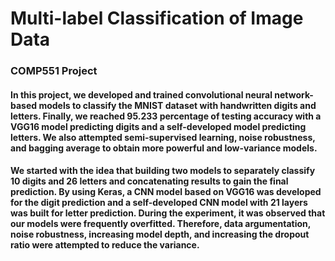 # Multi-label Classification of Image Data
### COMP551 Project 
#### In this project, we developed and trained convolutional neural network-based models to classify the MNIST dataset with handwritten digits and letters. Finally, we reached 95.233 percentage of testing accuracy with a VGG16 model predicting digits and a self-developed model predicting letters. We also attempted semi-supervised learning, noise robustness, and bagging average to obtain more powerful and low-variance models.

#### We started with the idea that building two models to separately classify 10 digits and 26 letters and concatenating results to gain the final prediction. By using Keras, a CNN model based on VGG16 was developed for the digit prediction and a self-developed CNN model with 21 layers was built for letter prediction. During the experiment, it was observed that our models were frequently overfitted. Therefore, data argumentation, noise robustness, increasing model depth, and increasing the dropout ratio were attempted to reduce the variance.
